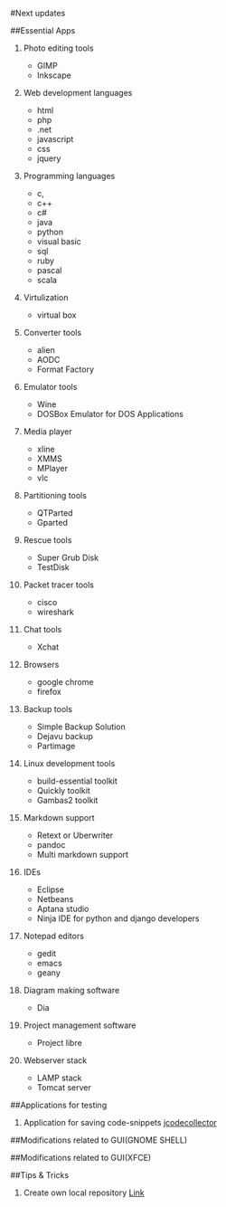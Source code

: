 #Next updates

##Essential Apps
1. Photo editing tools

	- GIMP
	- Inkscape

2. Web development languages 
	- html
	- php
	- .net
	- javascript
	- css
	- jquery

3. Programming languages
	- c,
	- c++
	- c#
	- java
	- python
	- visual basic
	- sql
	- ruby
	- pascal
	- scala

4. Virtulization
	- virtual box	

5. Converter tools
	- alien
	- AODC
	- Format Factory

6. Emulator tools
	- Wine
	- DOSBox Emulator for DOS Applications

7. Media player
	- xline
	- XMMS
	- MPlayer
	- vlc

8. Partitioning tools
	- QTParted
	- Gparted

9. Rescue tools
	- Super Grub Disk
	- TestDisk	
	
10. Packet tracer tools
	- cisco
	- wireshark

11. Chat tools
	- Xchat

12. Browsers
	- google chrome
	- firefox
	
13. Backup tools
	- Simple Backup Solution
	- Dejavu backup
	- Partimage

14. Linux development tools
	- build-essential toolkit
	- Quickly toolkit
	- Gambas2 toolkit

15. Markdown support
	- Retext or Uberwriter
	- pandoc
	- Multi markdown support 
16. IDEs
	- Eclipse
	- Netbeans
	- Aptana studio
	- Ninja IDE for python and django developers

17. Notepad editors
	- gedit
	- emacs
	- geany

18. Diagram making software
	- Dia

19. Project management software
	- Project libre

20. Webserver stack
	- LAMP stack
	- Tomcat server


	

##Applications for testing 

1. Application for saving code-snippets [jcodecollector](http://www.alessandrococco.com/p/jcodecollector_22.html)



##Modifications related to GUI(GNOME SHELL)


##Modifications related to GUI(XFCE)






##Tips & Tricks
1. Create own local repository [Link](http://askubuntu.com/questions/170348/how-to-make-my-own-local-repository)